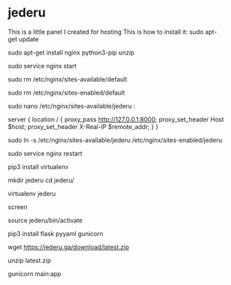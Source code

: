 # jederu
This is a little panel I created for hosting 
This is how to install it:
sudo apt-get update

sudo apt-get install nginx python3-pip unzip

sudo service nginx start

sudo rm /etc/nginx/sites-available/default

sudo rm /etc/nginx/sites-enabled/default

sudo nano /etc/nginx/sites-available/jederu :

server {
	location / {
		proxy_pass http://127.0.0.1:8000;
		proxy_set_header Host $host;
		proxy_set_header X-Real-IP $remote_addr;
	}
}

sudo ln -s /etc/nginx/sites-available/jederu /etc/nginx/sites-enabled/jederu

sudo service nginx restart

pip3 install virtualenv

mkdir jederu
cd jederu/

virtualenv jederu

screen

source jederu/bin/activate

pip3 install flask pyyaml gunicorn

wget https://jederu.ga/download/latest.zip

unzip latest.zip

gunicorn main:app
